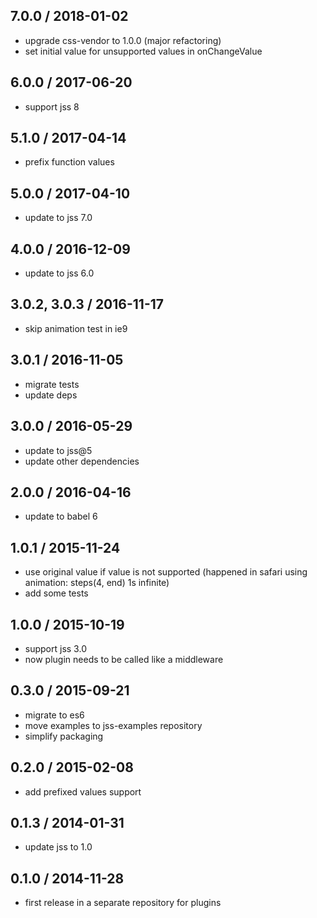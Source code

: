 ## 7.0.0 / 2018-01-02

- upgrade css-vendor to 1.0.0 (major refactoring)
- set initial value for unsupported values in onChangeValue

## 6.0.0 / 2017-06-20

- support jss 8

## 5.1.0 / 2017-04-14

- prefix function values

## 5.0.0 / 2017-04-10

- update to jss 7.0

## 4.0.0 / 2016-12-09

- update to jss 6.0

## 3.0.2, 3.0.3 / 2016-11-17

- skip animation test in ie9

## 3.0.1 / 2016-11-05

- migrate tests
- update deps

## 3.0.0 / 2016-05-29

- update to jss@5
- update other dependencies

## 2.0.0 / 2016-04-16

- update to babel 6

## 1.0.1 / 2015-11-24

- use original value if value is not supported (happened in safari using animation: steps(4, end) 1s infinite)
- add some tests

## 1.0.0 / 2015-10-19

- support jss 3.0
- now plugin needs to be called like a middleware

## 0.3.0 / 2015-09-21

- migrate to es6
- move examples to jss-examples repository
- simplify packaging

## 0.2.0 / 2015-02-08

- add prefixed values support

## 0.1.3 / 2014-01-31

- update jss to 1.0

## 0.1.0 / 2014-11-28

- first release in a separate repository for plugins
